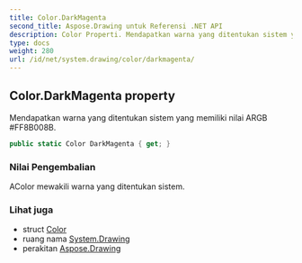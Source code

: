 ```yaml
---
title: Color.DarkMagenta
second_title: Aspose.Drawing untuk Referensi .NET API
description: Color Properti. Mendapatkan warna yang ditentukan sistem yang memiliki nilai ARGB FF8B008B.
type: docs
weight: 280
url: /id/net/system.drawing/color/darkmagenta/
---
```

## Color.DarkMagenta property

Mendapatkan warna yang ditentukan sistem yang memiliki nilai ARGB #FF8B008B.

```csharp
public static Color DarkMagenta { get; }
```

### Nilai Pengembalian

AColor mewakili warna yang ditentukan sistem.

### Lihat juga

* struct [Color](../)
* ruang nama [System.Drawing](../../color/)
* perakitan [Aspose.Drawing](../../../)


